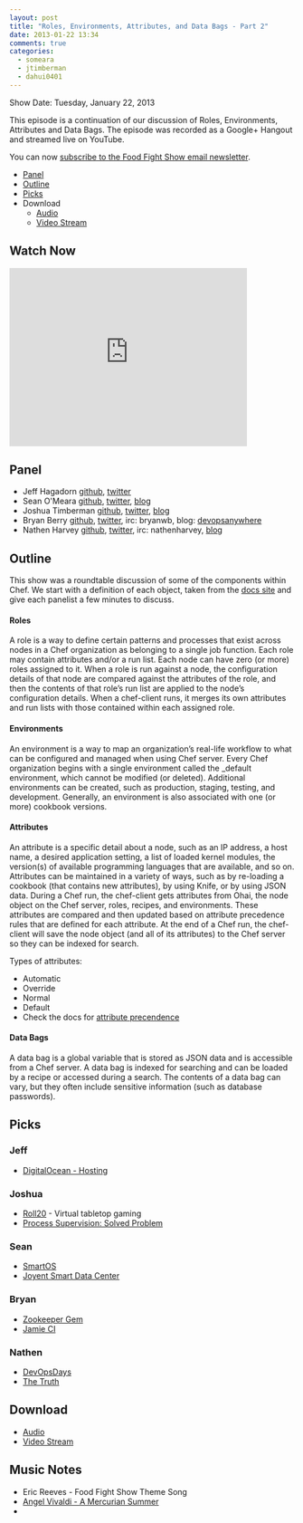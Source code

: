 ```yaml
---
layout: post
title: "Roles, Environments, Attributes, and Data Bags - Part 2"
date: 2013-01-22 13:34
comments: true
categories: 
  - someara
  - jtimberman
  - dahui0401
---
```


Show Date:  Tuesday, January 22, 2013

This episode is a continuation of our discussion of Roles, Environments, Attributes and Data Bags.
The episode was recorded as a Google+ Hangout and streamed live on YouTube.

You can now [subscribe to the Food Fight Show email newsletter](http://bit.ly/ffsmail).

* [Panel](http://foodfightshow.org/2013/01/roles2.html#panel)
* [Outline](http://foodfightshow.org/2013/01/roles2.html#outline)
* [Picks](http://foodfightshow.org/2013/01/roles2.html#picks)
* Download
  * [Audio](http://traffic.libsyn.com/foodfight/Food-Fight-Show-37-Roles-Environs-Etc-Pt2.mp3)
  * [Video Stream](http://www.youtube.com/watch?v=-3IibcjcnWc)

Watch Now
--------
<iframe width="420" height="315" src="http://www.youtube.com/embed/-3IibcjcnWc" frameborder="0" allowfullscreen></iframe>

<!-- more -->

Panel<a name="panel"></a>
-----

* Jeff Hagadorn [github](), [twitter](https://twitter.com/dahui0401)
* Sean O'Meara  [github](https://github.com/someara), [twitter](https://twitter.com/someara), [blog](http://blog.afistfulofservers.net/)
* Joshua Timberman [github](http://github.com/jtimberman), [twitter](https://twitter.com/jtimberman), [blog](http://jtimberman.housepub.org/)
* Bryan Berry [github](http://github.com/bryanwb), [twitter](http://twitter.com/bryanwb), irc: bryanwb, blog: [devopsanywhere](http://devopsanywhere.blogspot.com)
* Nathen Harvey [github](http://github.com/nathenharvey), [twitter](http://twitter.com/nathenharvey), irc: nathenharvey, [blog](http://nathenharvey.com)

Outline<a name="outline"></a>
-------

This show was a roundtable discussion of some of the components within Chef.  We start with a definition of each object, taken from the [docs site](http://docs.opscode.com/chef_overview.html) and give each panelist a few minutes to discuss.

#### Roles
A role is a way to define certain patterns and processes that exist across nodes in a Chef organization as belonging to a single job function. Each role may contain attributes and/or a run list. Each node can have zero (or more) roles assigned to it. When a role is run against a node, the configuration details of that node are compared against the attributes of the role, and then the contents of that role’s run list are applied to the node’s configuration details. When a chef-client runs, it merges its own attributes and run lists with those contained within each assigned role.

#### Environments
An environment is a way to map an organization’s real-life workflow to what can be configured and managed when using Chef server. Every Chef organization begins with a single environment called the _default environment, which cannot be modified (or deleted). Additional environments can be created, such as production, staging, testing, and development. Generally, an environment is also associated with one (or more) cookbook versions.

#### Attributes
An attribute is a specific detail about a node, such as an IP address, a host name, a desired application setting, a list of loaded kernel modules, the version(s) of available programming languages that are available, and so on. Attributes can be maintained in a variety of ways, such as by re-loading a cookbook (that contains new attributes), by using Knife, or by using JSON data. During a Chef run, the chef-client gets attributes from Ohai, the node object on the Chef server, roles, recipes, and environments. These attributes are compared and then updated based on attribute precedence rules that are defined for each attribute. At the end of a Chef run, the chef-client will save the node object (and all of its attributes) to the Chef server so they can be indexed for search.

Types of attributes:

* Automatic
* Override
* Normal
* Default
* Check the docs for [attribute precendence](http://docs.opscode.com/essentials_cookbook_recipes_attribute_precedence.html)

#### Data Bags
A data bag is a global variable that is stored as JSON data and is accessible from a Chef server. A data bag is indexed for searching and can be loaded by a recipe or accessed during a search. The contents of a data bag can vary, but they often include sensitive information (such as database passwords).


Picks<a name="picks"></a>
-----

### Jeff

* [DigitalOcean - Hosting](https://www.digitalocean.com/)

### Joshua

* [Roll20](http://roll20.net) - Virtual tabletop gaming
* [Process Supervision: Solved Problem](http://jtimberman.housepub.org/blog/2012/12/29/process-supervision-solved-problem/)

### Sean

* [SmartOS](http://joyent.com/technology/smartos) 
* [Joyent Smart Data Center](http://joyent.com/products/smartdatacenter)

### Bryan

* [Zookeeper Gem](https://github.com/slyphon/zk)
* [Jamie CI](http://docs.jamie-ci.org/)

### Nathen

* [DevOpsDays](http://devopsdays.org/)
* [The Truth](http://thetruthapm.com/The_Truth.html)

Download
--------
  * [Audio](http://traffic.libsyn.com/foodfight/Food-Fight-Show-37-Roles-Environs-Etc-Pt2.mp3)
  * [Video Stream](http://www.youtube.com/watch?v=-3IibcjcnWc)


Music Notes
----------
* Eric Reeves - Food Fight Show Theme Song
* [Angel Vivaldi - A Mercurian Summer](http://www.youtube.com/watch?v=uZLtzchX32c)
* 

